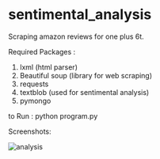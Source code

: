 # sentimental_analysis
Scraping  amazon reviews for one plus 6t. 

Required Packages :
  1) lxml  (html parser)
  2) Beautiful soup (library for web scraping) 
  3) requests 
  4) textblob  (used for sentimental analysis)
  5) pymongo


to Run :
  python program.py
  
  
Screenshots:

![analysis](https://user-images.githubusercontent.com/45734316/56290327-847b8700-6140-11e9-9952-f39da2e131d9.PNG)

